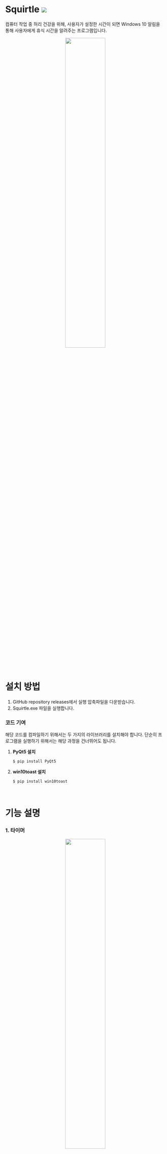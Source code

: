 # **Squirtle** <a href="https://www.notion.so/thelight0804/Squirtle-7ba0fbbdeb44413281dd8271672a3092?pvs=4" target="Notion"><img src="https://img.shields.io/badge/Notion-d4d4d4?style=flat-square&logo=Notion&logoColor=black"/></a>
<p align="center">

컴퓨터 작업 중 허리 건강을 위해, 사용자가 설정한 시간이 되면 Windows 10 알림을 통해 사용자에게 휴식 시간을 알려주는 프로그램입니다.
<p align="center">
<img src="https://user-images.githubusercontent.com/69424845/182019075-887b46b8-4c6c-4045-958b-b2d1ce8c38ef.gif" height="50%" width="50%"/> </p>

<br>

# 설치 방법

1. GitHub repository releases에서 실행 압축파일을 다운받습니다.
2. Squirtle.exe 파일을 실행합니다.


### 코드 기여

해당 코드를 컴파일하기 위해서는 두 가지의 라이브러리를 설치해야 합니다. 단순히 프로그램을 실행하기 위해서는 해당 과정을 건너뛰어도 됩니다.

1. **PyQt5 설치**
    
    ```powershell
    $ pip install PyQt5
    ```
    
2. **win10toast 설치**
    
    ```powershell
    $ pip install win10toast
    ```
    
<br>

# 기능 설명

### 1. 타이머
<p align="center">
<img src="https://user-images.githubusercontent.com/69424845/182019094-bc5f9d70-d2ce-4a61-9b27-fd1a3c26cc1a.png"  height="50%" width="50%"/> </p>



1. **환경설정**
    - 타이머 시간, 알림 내용 등을 변경할 수 있습니다.
2. **타이머 화면**
    - 설정한 시간에 따라 타이머가 진행됩니다.
3. **초기화**
    - 타이머 시간을 설정한 시간으로 초기화 합니다.
4. **시작 / 일시 정지**
    - 타이머를 시작하거나 일시 정지 합니다.

### 2. 환경설정
<p align="center">
<img src="https://user-images.githubusercontent.com/69424845/182019097-a1178676-e729-433d-972d-8af3ce29fe68.png"  height="50%" width="50%"/> </p>


1. 타이머 시간을 설정합니다.
2. 타이머가 끝난 후 스트레칭 및 휴식 시간을 설정합니다.
3. 타이머가 끝난 후 알림창의 이름과 내용을 설정합니다.
4. Squirtle 프로그램 실행 시 자동으로 타이머가 시작하도록 설정합니다.
5. UI의 언어를 변경합니다. (한국어, 영어, 일본어)

### 3. 알림 예시

타이머가 끝나면 알림을 Windows 알림(Toast content)을 이용하여 사용자에게 알림을 보냅니다.
<p align="center">
<img src="https://user-images.githubusercontent.com/69424845/182019107-a88a3990-b7f3-49c0-bacf-8a23f5d9b630.png"  height="50%" width="50%"/>
<img src="https://user-images.githubusercontent.com/69424845/182019109-7390258e-2c3a-497f-b8d4-68c98e43805b.png"  height="50%" width="50%"/> </p>



<br>

# 사용 기술 및 개발 환경

### 개발 환경

> Visual Studio Code, Qt Designer
> 

### 개발 언어

> Python
> 

### 라이브러리

> PyQt5, win10toast
> 

<br>

# ****참여자****

- **박상현 [thelight0804]** (thelight0804@gmail.com) <a href="https://github.com/thelight0804" target="GitHub"><img src="https://img.shields.io/badge/GitHub-000000?style=flat-square&logo=GitHub&logoColor=white"/></a>
<a href="https://thelight0804.notion.site/thelight0804/Home-5db858012eb44e4ab1150eeaadec236d" target="Notion"><img src="https://img.shields.io/badge/Notion-d4d4d4?style=flat-square&logo=Notion&logoColor=black"/></a>

    
- **최인수 [Nifskor]** <a href="https://github.com/Nifskor" target="GitHub"><img src="https://img.shields.io/badge/GitHub-000000?style=flat-square&logo=GitHub&logoColor=white"/></a>
    
<br>

# 프로젝트 기간

- 2022/02/01 ~ 2022/05/09
